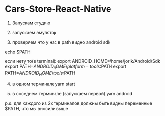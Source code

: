 # Cars-Store-React-Native

1. Запускам студию
2. запускаем эмулятор

3. проверяем что у нас в path видно android sdk

echo $PATH

если нету то(в terminal):
export ANDROID_HOME=/home/jorik/Android/Sdk
export PATH=$ANDROID_HOME/platform-tools:$PATH
export PATH=$ANDROID_HOME/tools:$PATH


4. в одном терминале
yarn start 

5. в соседнем терминале (запускаем первой)
yarn android

p.s. для каждого из 2х терминалов должны быть видны переменные $PATH, что мы вносили выше

